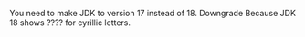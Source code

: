 You need to make JDK to version 17 instead of 18. Downgrade
Because JDK 18 shows ???? for cyrillic letters.
